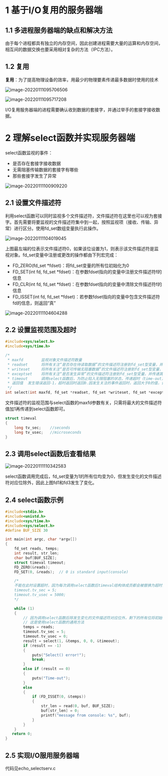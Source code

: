 # 1 基于I/O复用的服务器端

## 1.1 多进程服务器端的缺点和解决方法

由于每个进程都具有独立的内存空间，因此创建进程需要大量的运算和内存空间，相互间的数据交换也要采用相对复杂的方法（IPC方法）。

## 1.2 复用

**复用**：为了提高物理设备的效率，用最少的物理要素传递最多数据时使用的技术

![image-20220111095706506](../images/image-20220111095706506.png)

![image-20220111095717208](../images/image-20220111095717208.png)

I/O复用服务器端的进程需要确认收到数据的套接字，并通过举手的套接字接收数据。

# 2 理解select函数并实现服务器端

select函数监视的事件：

- 是否存在套接字接收数据
- 无需阻塞传输数据的套接字有哪些
- 那些套接字发生了异常

![image-20220111100909220](../images/image-20220111100909220.png)

## 2.1 设置文件描述符

利用select函数可以同时监视多个文件描述符，文件描述符在这里也可以视为套接字。首先需要将要监视的文件描述符集中到一起，按照监视项（接收、传输、异常）进行区分。使用fd_set数组变量执行此操作。

![image-20220111104019045](../images/image-20220111104019045.png)

上图最左端的位表示文件描述符0，如果该位设置为1，则表示该文件描述符是监视对象。fd_set变量中注册或更改的操作都由下列宏完成：

- FD_ZERO(fd_set *fdset)：将fd_set变量的所有位初始化为0
- FD_SET(int fd, fd_set *fdset)：在参数fdset指向的变量中注册文件描述符f的信息
- FD_CLR(int fd, fd_set *fdset)：在参数fdset指向的变量中清除文件描述符f的信息
- FD_ISSET(int fd, fd_set *fdset)：若参数fdset指向的变量中包含文件描述符fd的信息，则返回“真”

![image-20220111104604288](../images/image-20220111104604288.png)

## 2.2 设置监视范围及超时

```c
#include<sys/select.h>
#include<sys/time.h>

/*
 * maxfd		监视对象文件描述符数量
 * readset		将所有关注“是否存在待读取数据”的文件描述符注册到fd_set型变量，并传递其地址值
 * writeset		将所有关注“是否可传输无阻塞数据”的文件描述符注册到fd_set型变量，并传递其地址值
 * exceptset	将所有关注“是否发生异常”的文件描述符注册到fd_set型变量，并传递其地址值
 * timeout		调用select函数后，为防止陷入无限阻塞的状态，传递超时（time-out）信息
 * 返回值	发生错误返回-1，超时返回时返回0.因发生关注的事件返回时，返回大于0的值，该值是发生事件的文件描述符数
 */
int select(int maxfd, fd_set *readset, fd_set *writeset, fd_set *exceptset, const struct timeval *timeout);
```

文件描述符的监视范围与select函数的maxfd参数有关，只需将最大的文件描述符值加1再传递到select函数即可。

```c
struct timeval
{
    long tv_sec;	//seconds
    long tv_usec;	//microseconds
}
```

## 2.3 调用select函数后查看结果

![image-20220111110342583](../images/image-20220111110342583.png)

select函数调用完成后，fd_set变量为1的所有位均变为0，但发生变化的文件描述符对应位除外，因此上图fd1和fd3发生了变化。

## 2.4 select函数示例

```c
#include<stdio.h>
#include<unistd.h>
#include<sys/time.h>
#include<sys/select.h>
#define BUF_SIZE 30

int main(int argc, char *argv[])
{
    fd_set reads, temps;
    int result, str_len;
    char buf[BUF_SIZE];
    struct timeval timeout;
    FD_ZERO(&reads);
    FD_SET(0, &reads);	// 0 is standard input(console)

    /*
    不能在此时设置超时，因为每次调用select函数后timeval结构体成员都会被替换为超时前剩余时间，因此需要在每次调用select函数前都进行初始化
    timeout.tv_sec = 5;
    timeout.tv_usec = 5000;
    */

    while (1)
    {
        // 因为调用select函数后除发生变化的文件描述符对应位外，剩下的所有位将初始化为0，为了记住初始值，需要将reads内容复制到temps
        // 这是使用select函数的通用方法
        temps = reads;
        timeout.tv_sec = 5;
        timeout.tv_usec = 0;
        result = select(1, &temps, 0, 0, &timeout);
        if (result == -1)
        {
            puts("Select() error!");
            break;
        }
        else if (result == 0)
        {
            puts("Time-out");
        }
        else
        {
            if (FD_ISSET(0, &temps))
            {
                str_len = read(0, buf, BUF_SIZE);
                buf[str_len] = 0;
                printf("message from console: %s", buf);
            }
        }
    }
   return 0;
}
```

## 2.5 实现I/O服用服务器端

代码见echo_selectserv.c
